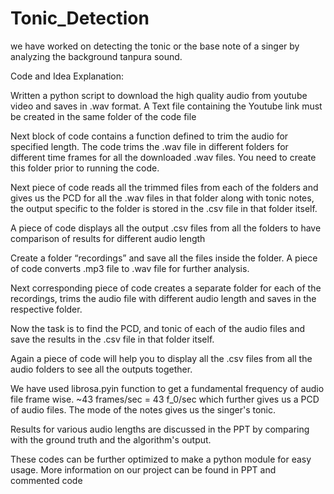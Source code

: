 # Tonic_Detection
we have worked on detecting the tonic or the base note of a singer by analyzing the background tanpura sound.

Code and Idea Explanation:

Written a python script to download the high quality audio from youtube video and saves in .wav format. A Text file containing the Youtube link must be created in the same folder of the code file

Next block of code contains a function defined to trim the audio for specified length. The code trims the .wav file in different folders for different time frames for all the downloaded .wav files. You need to create this folder prior to running the code.

Next piece of code reads all the trimmed files from each of the folders and gives us the PCD for all the .wav files in that folder along with tonic notes, the output specific to the folder is stored in the .csv file in that folder itself.

A piece of code displays all the output .csv files from all the folders to have comparison of results for different audio length

Create a folder “recordings” and save all the files inside the folder. A piece of code converts .mp3 file to .wav file for further analysis.

Next corresponding piece of code creates a separate folder for each of the recordings, trims the audio file with different audio length and saves in the respective folder.

Now the task is to find the PCD, and tonic of each of the audio files and save the results in the .csv file in that folder itself.

Again a piece of code will help you to display all the .csv files from all the audio folders to see all the outputs together.

We have used librosa.pyin function to get a fundamental frequency of audio file frame wise. ~43 frames/sec = 43 f_0/sec which further gives us a PCD of audio files. The mode of the notes gives us the singer's tonic.

Results for various audio lengths are discussed in the PPT by comparing with the ground truth and the algorithm's output.

These codes can be further optimized to make a python module for easy usage. More information on our project can be found in PPT and commented code
